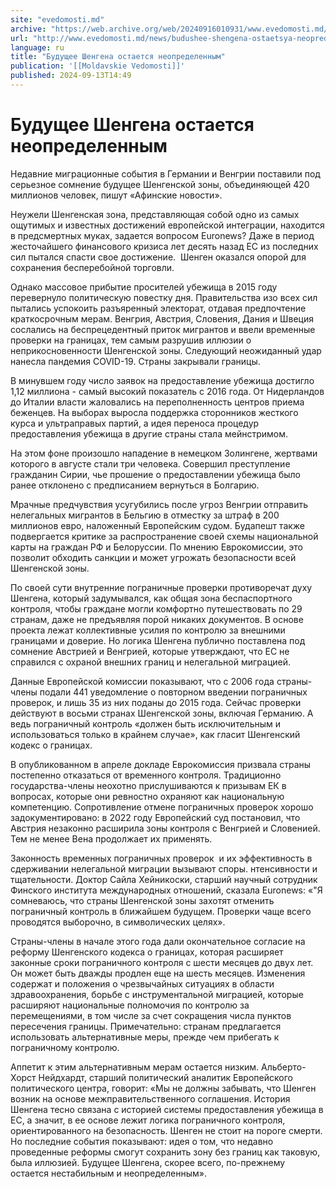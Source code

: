 ```yaml
---
site: "evedomosti.md"
archive: "https://web.archive.org/web/20240916010931/www.evedomosti.md/news/budushee-shengena-ostaetsya-neopredelennym"
url: "http://www.evedomosti.md/news/budushee-shengena-ostaetsya-neopredelennym"
language: ru
title: "Будущее Шенгена остается неопределенным"
publication: '[[Moldavskie Vedomosti]]'
published: 2024-09-13T14:49
---
```


# Будущее Шенгена остается неопределенным

Недавние миграционные события в Германии и Венгрии поставили под серьезное сомнение будущее Шенгенской зоны, объединяющей 420 миллионов человек, пишут «Афинские новости».

Неужели Шенгенская зона, представляющая собой одно из самых ощутимых и известных достижений европейской интеграции, находится в предсмертных муках, задается вопросом Euronews? Даже в период жесточайшего финансового кризиса лет десять назад ЕС из последних сил пытался спасти свое достижение.  Шенген оказался опорой для сохранения бесперебойной торговли.

Однако массовое прибытие просителей убежища в 2015 году перевернуло политическую повестку дня. Правительства изо всех сил пытались успокоить разъяренный электорат, отдавая предпочтение краткосрочным мерам. Венгрия, Австрия, Словения, Дания и Швеция сослались на беспрецедентный приток мигрантов и ввели временные проверки на границах, тем самым разрушив иллюзии о неприкосновенности Шенгенской зоны. Следующий неожиданный удар нанесла пандемия COVID-19. Страны закрывали границы.

В минувшем году число заявок на предоставление убежища достигло 1,12 миллиона - самый высокий показатель с 2016 года. От Нидерландов до Италии власти жаловались на переполненность центров приема беженцев. На выборах выросла поддержка сторонников жесткого курса и ультраправых партий, а идея переноса процедур предоставления убежища в другие страны стала мейнстримом.

На этом фоне произошло нападение в немецком Золингене, жертвами которого в августе стали три человека. Совершил преступление гражданин Сирии, чье прошение о предоставлении убежища было ранее отклонено с предписанием вернуться в Болгарию.

Мрачные предчувствия усугубились после угроз Венгрии отправить нелегальных мигрантов в Бельгию в отместку за штраф в 200 миллионов евро, наложенный Европейским судом. Будапешт также подвергается критике за распространение своей схемы национальной карты на граждан РФ и Белоруссии. По мнению Еврокомиссии, это позволит обходить санкции и может угрожать безопасности всей Шенгенской зоны.

По своей сути внутренние пограничные проверки противоречат духу Шенгена, который задумывался, как общая зона беспаспортного контроля, чтобы граждане могли комфортно путешествовать по 29 странам, даже не предъявляя порой никаких документов. В основе проекта лежат коллективные усилия по контролю за внешними границами и доверие. Но логика Шенгена публично поставлена под сомнение Австрией и Венгрией, которые утверждают, что ЕС не справился с охраной внешних границ и нелегальной миграцией.

Данные Европейской комиссии показывают, что с 2006 года страны-члены подали 441 уведомление о повторном введении пограничных проверок, и лишь 35 из них поданы до 2015 года. Сейчас проверки действуют в восьми странах Шенгенской зоны, включая Германию. А ведь пограничный контроль «должен быть исключительным и использоваться только в крайнем случае», как гласит Шенгенский кодекс о границах.

В опубликованном в апреле докладе Еврокомиссия призвала страны постепенно отказаться от временного контроля. Традиционно государства-члены неохотно прислушиваются к призывам ЕК в вопросах, которые они ревностно охраняют как национальную компетенцию. Сопротивление отмене пограничных проверок хорошо задокументировано: в 2022 году Европейский суд постановил, что Австрия незаконно расширила зоны контроля с Венгрией и Словенией. Тем не менее Вена продолжает их применять.

Законность временных пограничных проверок  и их эффективность в сдерживании нелегальной миграции вызывают споры. нтенсивности и тщательности. Доктор Сайла Хейникоски, старший научный сотрудник Финского института международных отношений, сказала Euronews: «"Я сомневаюсь, что страны Шенгенской зоны захотят отменить пограничный контроль в ближайшем будущем. Проверки чаще всего проводятся выборочно, в символических целях».

Страны-члены в начале этого года дали окончательное согласие на реформу Шенгенского кодекса о границах, которая расширяет законные сроки пограничного контроля с шести месяцев до двух лет. Он может быть дважды продлен еще на шесть месяцев. Изменения содержат и положения о чрезвычайных ситуациях в области здравоохранения, борьбе с инструментальной миграцией, которые расширяют национальные полномочия по контролю за перемещениями, в том числе за счет сокращения числа пунктов пересечения границы. Примечательно: странам предлагается использовать альтернативные меры, прежде чем прибегать к пограничному контролю.

Аппетит к этим альтернативным мерам остается низким. Альберто-Хорст Нейдхардт, старший политический аналитик Европейского политического центра, говорит: «Мы не должны забывать, что Шенген возник на основе межправительственного соглашения. История Шенгена тесно связана с историей системы предоставления убежища в ЕС, а значит, в ее основе лежит логика пограничного контроля, ориентированного на безопасность. Шенген не стоит на пороге смерти. Но последние события показывают: идея о том, что недавно проведенные реформы смогут сохранить зону без границ как таковую, была иллюзией. Будущее Шенгена, скорее всего, по-прежнему остается нестабильным и неопределенным».